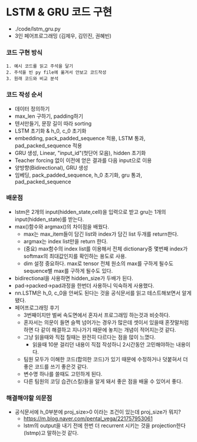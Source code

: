 # LSTM & GRU 코드 구현
- ./code/lstm_gru.py
- 3인 페어프로그래밍 (김제우, 김민진, 권혜빈)
### 코드 구현 방식 
    1. 예시 코드를 읽고 주석을 달기
    2. 주석을 빈 py file에 옮겨서 안보고 코드작성
    3. 원래 코드와 비교 분석

### 코드 작성 순서
- 데이터 정의하기
- max_len 구하기, padding하기
- 텐서만들기, 문장 길이 따라 sorting
- LSTM 초기화 & h_0, c_0 초기화
- embedding, pack_padded_sequence 적용, LSTM 통과, pad_packed_sequence 적용
- GRU 생성, Linear, "input_id"(첫단어 모음), hidden 초기화
- Teacher forcing 없이 이전에 얻은 결과를 다음 input으로 이용
- 양방향(Bidirectional), GRU 생성
- 임베딩, pack_padded_sequence, h_0 초기화, gru 통과, pad_packed_sequence

### 배운점
- lstm은 2개의 input(hidden_state,cell)을 입력으로 받고 gru는 1개의 input(hidden_state)를 받는다.
- max()함수와 argmax()의 차이점을 배웠다.
    - max는 max_item들이 담긴 list와 index가 담긴 list 두개를 return한다. 
    - argmax는 index list만을 return 한다.
    - (중요) max함수의 index list를 이용해서 전체 dictionary중 몇번째 index가 softmax의 최대값인지를 확인하는 용도로 사용.
    - dim 설정 중요하다. max로 tensor 전체 원소의 max를 구하게 될수도 sequence별 max를 구하게 될수도 있다.
- bidirectional을 사용하면 hidden_size가 두배가 된다.
- pad->packed->pad과정을 한번더 사용하니 익숙하게 사용했다.
- nn.LSTM은 h_0, c_0을 안써도 된다는 것을 공식문서를 읽고 테스트해보면서 알게 됐다.
- 페어프로그래밍 후기
    - 3번째이지만 벌써 속도면에서 혼자서 프로그래밍 하는것과 비슷하다.
    - 혼자서는 의문이 들면 슬쩍 넘어가는 경우가 많은데 셋이서 있을때 혼잣말처럼 하면 다 같이 해결하고 지나가기 때문에 놓치는 개념이 적어지는것 같다.
    - 그냥 읽을때와 직접 칠때는 완전히 다르다는 점을 많이 느꼈다.
        - 읽을때 10분 걸리던 내용이 직접 작성하니 2시간동안 고민해야하는 내용이다.
    - 팀원 모두가 이해한 코드(합의한 코드)가 있기 때문에 수정하거나 덧붙혀서 더 좋은 코드를 쓰기 좋은것 같다.
    - 변수명 하나를 쓸때도 고민하게 된다.
    - 다른 팀원의 코딩 습관(스킬)들을 알게 돼서 좋은 점을 배울 수 있어서 좋다.

### 해결해야할 의문점
- 공식문서에 h_0부분에 proj_size>0 이라는 조건이 있는데 proj_size가 뭐지?
    - https://m.blog.naver.com/pental_vega/221757953061
    - lstm의 output을 내기 전에 한번 더 recurrent 시키는 것을 projection한다(lstmp)고 말하는것 같다.

